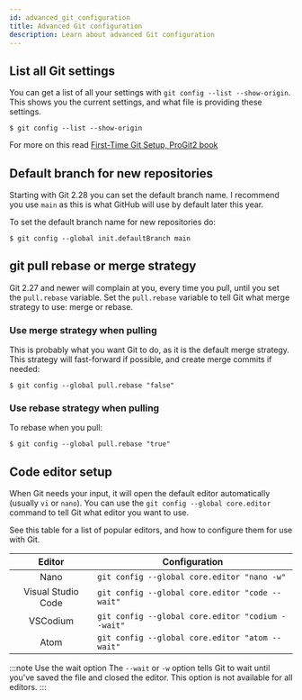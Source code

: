 ```yaml
---
id: advanced_git_configuration
title: Advanced Git configuration
description: Learn about advanced Git configuration
---
```


## List all Git settings

You can get a list of all your settings with `git config --list --show-origin`.
This shows you the current settings, and what file is providing these settings.

```git
$ git config --list --show-origin
```

For more on this read [First-Time Git Setup, ProGit2 book](https://git-scm.com/book/en/v2/Getting-Started-First-Time-Git-Setup)

## Default branch for new repositories

Starting with Git 2.28 you can set the default branch name.
I recommend you use `main` as this is what GitHub will use by default later this year.

To set the default branch name for new repositories do:

```git
$ git config --global init.defaultBranch main
```

## git pull rebase or merge strategy

Git 2.27 and newer will complain at you, every time you pull, until you set the `pull.rebase` variable.
Set the `pull.rebase` variable to tell Git what merge strategy to use: merge or rebase.

### Use merge strategy when pulling

This is probably what you want Git to do, as it is the default merge strategy.
This strategy will fast-forward if possible, and create merge commits if needed:

```git
$ git config --global pull.rebase "false"
```

### Use rebase strategy when pulling

To rebase when you pull:

```git
$ git config --global pull.rebase "true"
```

## Code editor setup

When Git needs your input, it will open the default editor automatically (usually `vi` or `nano`).
You can use the `git config --global core.editor` command to tell Git what editor you want to use.

See this table for a list of popular editors, and how to configure them for use with Git.

|       Editor       | Configuration                                     |
| :----------------: | ------------------------------------------------- |
|        Nano        | `git config --global core.editor "nano -w"`       |
| Visual Studio Code | `git config --global core.editor "code --wait"`   |
|      VSCodium      | `git config --global core.editor "codium --wait"` |
|        Atom        | `git config --global core.editor "atom --wait"`   |

:::note Use the wait option
The `--wait` or `-w` option tells Git to wait until you've saved the file and closed the editor.
This option is not available for all editors.
:::
